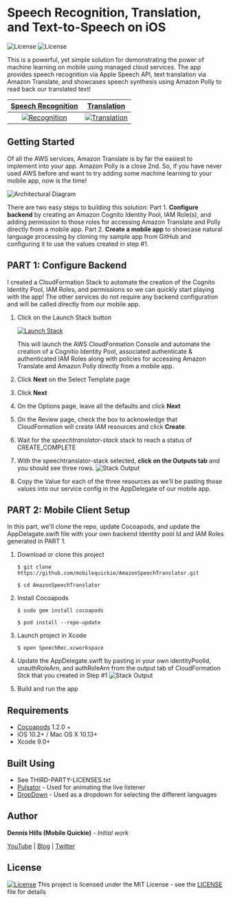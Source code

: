 # Speech Recognition, Translation, and Text-to-Speech on iOS
![License](https://img.shields.io/badge/Smiles-YES-red.svg) ![License](https://img.shields.io/dub/l/vibe-d.svg)

This is a powerful, yet simple solution for demonstrating the power of machine learning on mobile using managed cloud services. The app provides speech recognition via Apple Speech API, text translation via Amazon Translate, and showcases speech synthesis using Amazon Polly to read back our translated text!

|[Speech Recognition]()|[Translation]()|
|:--:|:--:| 
[![Recognition](https://s3-us-west-2.amazonaws.com/mobilequickie/speechtranslator/recognition-full.png)](https://s3-us-west-2.amazonaws.com/mobilequickie/speechtranslator/recognition-full.png)| [![Translation](https://s3-us-west-2.amazonaws.com/mobilequickie/speechtranslator/translation-full.png)](https://s3-us-west-2.amazonaws.com/mobilequickie/speechtranslator/translation-full.png) | 

## Getting Started
Of all the AWS services, Amazon Translate is by far the easiest to implement into your app. Amazon Polly is a close 2nd. So, if you have never used AWS before and want to try adding some machine learning to your mobile app, now is the time!

![Architectural Diagram](https://s3-us-west-2.amazonaws.com/mobilequickie/speechtranslator/speech-polly-diagram-noLambda.png "Speech Translator Architecture")

There are two easy steps to building this solution: Part 1. **Configure backend** by creating an Amazon Cognito Identity Pool, IAM Role(s), and adding permission to those roles for accessing Amazon Translate and Polly directly from a mobile app. Part 2. **Create a mobile app** to showcase natural language processing by cloning my sample app from GitHub and configuring it to use the values created in step #1.

## PART 1: Configure Backend
I created a CloudFormation Stack to automate the creation of the Cognito Identity Pool, IAM Roles, and permissions so we can quickly start playing with the app! The other services do not require any backend configuration and will be called directly from our mobile app.

1.	Click on the Launch Stack button
    
    [![Launch Stack](https://s3-us-west-2.amazonaws.com/mobilequickie/speechtranslator/launch-stack.svg)](https://console.aws.amazon.com/cloudformation/home?region=us-west-2#/stacks/new?stackName=speechtranslator-stack&templateURL=https://s3-us-west-2.amazonaws.com/mobilequickie/speechtranslator/SpeechTranslator-CloudFormation-Cognito.yaml)

    This will launch the AWS CloudFormation Console and automate the creation of a Cognitio Identity Pool, associated authenticate & authenticated IAM Roles along with policies for accessing Amazon Translate and Amazon Polly directly from a mobile app.
2.	Click **Next** on the Select Template page
3.	Click **Next**
4.	On the Options page, leave all the defaults and click **Next**
5.	On the Review page, check the box to acknowledge that CloudFormation will create IAM resources and click **Create**.
6.	Wait for the *speechtranslator-stack* stack to reach a status of CREATE_COMPLETE
7.	With the speechtranslator-stack selected, **click on the Outputs tab** and you should see three rows.
 ![Stack Output](https://s3-us-west-2.amazonaws.com/mobilequickie/speechtranslator/stack-output-final.png "CloudFormation Stack Output of Cognito Identity Pool details")
8.	Copy the Value for each of the three resources as we’ll be pasting those values into our service config in the AppDelegate of our mobile app.

## PART 2: Mobile Client Setup
In this part, we'll clone the repo, update Cocoapods, and update the AppDelagate.swift file with your own backend Identity pool Id and IAM Roles generated in PART 1. 

1. Download or clone this project
    ```
    $ git clone https://github.com/mobilequickie/AmazonSpeechTranslator.git

    $ cd AmazonSpeechTranslator
    ```
2. Install Cocoapods
    ```
    $ sudo gem install cocoapods

    $ pod install --repo-update
    ``` 
3. Launch project in Xcode
    ```
    $ open SpeechRec.xcworkspace
    ``` 
4. Update the AppDelegate.swift by pasting in your own identityPoolId, unauthRoleArn, and authRoleArn from the output tab of CloudFormation Stck that you created in Step #1
 ![Stack Output](https://s3-us-west-2.amazonaws.com/mobilequickie/speechtranslator/appdelegate-stack-config.png "CloudFormation Stack Output of Cognito Identity Pool details")

5. Build and run the app 

## Requirements
- [Cocoapods](https://github.com/CocoaPods/CocoaPods) 1.2.0 +
- iOS 10.2+ / Mac OS X 10.13+
- Xcode 9.0+

## Built Using
* See THIRD-PARTY-LICENSES.txt
* [Pulsator](https://github.com/shu223/Pulsator) - Used for animating the live listener
* [DropDown](https://github.com/AssistoLab/DropDown) - Used as a dropdown for selecting the different languages

## Author

**Dennis Hills (Mobile Quickie)** - *Initial work*

[YouTube](https://www.youtube.com/channel/UC17JFcOf9l_DRQ3_NsV-V2g) |
[Blog](https://medium.com/@dmennis) |
[Twitter](https://twitter.com/dmennis)

## License

[![License](https://img.shields.io/dub/l/vibe-d.svg)](http://doge.mit-license.org)
This project is licensed under the MIT License - see the [LICENSE](LICENSE) file for details